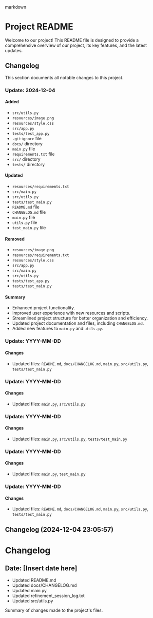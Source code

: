 markdown
# Project README

Welcome to our project! This README file is designed to provide a comprehensive overview of our project, its key features, and the latest updates.

## Changelog

This section documents all notable changes to this project.

### Update: 2024-12-04

#### Added
- `src/utils.py`
- `resources/image.png`
- `resources/style.css`
- `src/app.py`
- `tests/test_app.py`
- `.gitignore` file
- `docs/` directory
- `main.py` file
- `requirements.txt` file
- `src/` directory
- `tests/` directory

#### Updated
- `resources/requirements.txt`
- `src/main.py`
- `src/utils.py`
- `tests/test_main.py`
- `README.md` file
- `CHANGELOG.md` file
- `main.py` file
- `utils.py` file
- `test_main.py` file

#### Removed
- `resources/image.png`
- `resources/requirements.txt`
- `resources/style.css`
- `src/app.py`
- `src/main.py`
- `src/utils.py`
- `tests/test_app.py`
- `tests/test_main.py`

#### Summary
- Enhanced project functionality.
- Improved user experience with new resources and scripts.
- Streamlined project structure for better organization and efficiency.
- Updated project documentation and files, including `CHANGELOG.md`.
- Added new features to `main.py` and `utils.py`.

### Update: YYYY-MM-DD

#### Changes
- Updated files: `README.md`, `docs/CHANGELOG.md`, `main.py`, `src/utils.py`, `tests/test_main.py`

### Update: YYYY-MM-DD

#### Changes
- Updated files: `main.py`, `src/utils.py`

### Update: YYYY-MM-DD

#### Changes
- Updated files: `main.py`, `src/utils.py`, `tests/test_main.py`

### Update: YYYY-MM-DD

#### Changes
- Updated files: `main.py`, `test_main.py`

### Update: YYYY-MM-DD

#### Changes
- Updated files: `README.md`, `docs/CHANGELOG.md`, `main.py`, `src/utils.py`, `tests/test_main.py`
## Changelog (2024-12-04 23:05:57)
# Changelog

## Date: [Insert date here]

- Updated README.md
- Updated docs/CHANGELOG.md
- Updated main.py
- Updated refinement_session_log.txt
- Updated src/utils.py

Summary of changes made to the project's files.